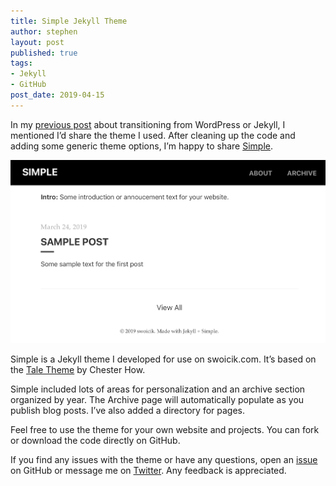 ```yaml
---
title: Simple Jekyll Theme
author: stephen
layout: post
published: true
tags:
- Jekyll
- GitHub
post_date: 2019-04-15
---
```

In my [previous post](https://swoicik.com/2019/wordpress-to-jekyll) about transitioning from WordPress or Jekyll, I mentioned I’d share the theme I used. After cleaning up the code and adding some generic theme options, I’m happy to share [Simple](https://github.com/swoicik/simple-jekll-theme).

![Simple Jekyll Theme](/assets/img/simple-jekyll-theme.jpeg)

Simple is a Jekyll theme I developed for use on swoicik.com. It’s based on the [Tale Theme](https://github.com/chesterhow/tale) by Chester How.

Simple included lots of areas for personalization and an archive section organized by year. The Archive page will automatically populate as you publish blog posts. I’ve also added a directory for pages.

Feel free to use the theme for your own website and projects. You can fork or download the code directly on GitHub.

If you find any issues with the theme or have any questions, open an [issue](https://github.com/swoicik/simple-jekll-theme/issues) on GitHub or message me on [Twitter](https://twitter.com/swoicik). Any feedback is appreciated.
